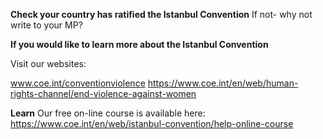 **Check your country has ratified the Istanbul Convention**
If not- why not write to your MP?

**If you would like to learn more about the Istanbul Convention**

Visit our websites:

www.coe.int/conventionviolence
https://www.coe.int/en/web/human-rights-channel/end-violence-against-women

**Learn**
Our free on-line course is available here:
https://www.coe.int/en/web/istanbul-convention/help-online-course
